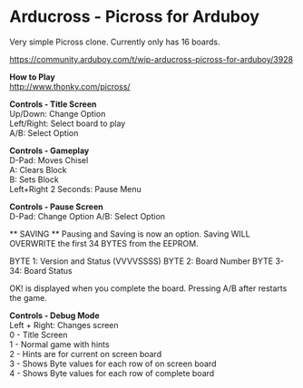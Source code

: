 <h1>Arducross - Picross for Arduboy</h1>
Very simple Picross clone. Currently only has 16 boards.</br>

https://community.arduboy.com/t/wip-arducross-picross-for-arduboy/3928

**How to Play** </br>
http://www.thonky.com/picross/

**Controls - Title Screen** </br>
Up/Down: Change Option </br>
Left/Right: Select board to play </br>
A/B: Select Option </br>

**Controls - Gameplay** </br>
D-Pad: Moves Chisel </br>
A: Clears Block </br>
B: Sets Block </br>
Left+Right 2 Seconds: Pause Menu </br>

**Controls - Pause Screen** </br>
D-Pad: Change Option
A/B: Select Option

** SAVING **
Pausing and Saving is now an option.
Saving WILL OVERWRITE the first 34 BYTES from the EEPROM.

BYTE 1: Version and Status (VVVVSSSS)
BYTE 2: Board Number
BYTE 3-34: Board Status

OK! is displayed when you complete the board. Pressing A/B after restarts the game.

**Controls - Debug Mode**</br>
Left + Right: Changes screen</br>
0 - Title Screen</br>
1 - Normal game with hints</br>
2 - Hints are for current on screen board</br>
3 - Shows Byte values for each row of on screen board</br>
4 - Shows Byte values for each row of complete board</br>
